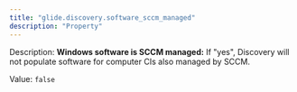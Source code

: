 ```yaml
---
title: "glide.discovery.software_sccm_managed"
description: "Property"
---
```


Description: <b>Windows software is SCCM managed:</b>  If "yes", Discovery will not populate software for computer CIs also managed by SCCM.

Value: `false`